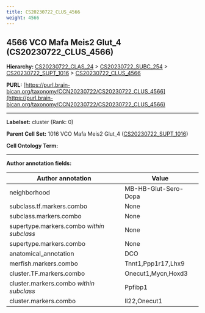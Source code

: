 ```yaml
---
title: CS20230722_CLUS_4566
weight: 4566
---
```

## 4566 VCO Mafa Meis2 Glut_4 (CS20230722_CLUS_4566)
<b>Hierarchy: </b>
[CS20230722_CLAS_24](../CS20230722_CLAS_24) >
[CS20230722_SUBC_254](../CS20230722_SUBC_254) >
[CS20230722_SUPT_1016](../CS20230722_SUPT_1016) >
[CS20230722_CLUS_4566](../CS20230722_CLUS_4566)

**PURL:** [https://purl.brain-bican.org/taxonomy/CCN20230722/CS20230722_CLUS_4566](https://purl.brain-bican.org/taxonomy/CCN20230722/CS20230722_CLUS_4566)

---


**Labelset:** cluster (Rank: 0)

**Parent Cell Set:** 1016 VCO Mafa Meis2 Glut_4 ([CS20230722_SUPT_1016](../CS20230722_SUPT_1016))



**Cell Ontology Term:** 

[MARKER GENES.]: #


---

[TRANSFERRED ANNOTATIONS.]: #


[AUTHOR ANNOTATION FIELDS.]: #


**Author annotation fields:**

| Author annotation | Value |
|-------------------|-------|
|neighborhood|MB-HB-Glut-Sero-Dopa|
|subclass.tf.markers.combo|None|
|subclass.markers.combo|None|
|supertype.markers.combo _within subclass_|None|
|supertype.markers.combo|None|
|anatomical_annotation|DCO|
|merfish.markers.combo|Tnnt1,Ppp1r17,Lhx9|
|cluster.TF.markers.combo|Onecut1,Mycn,Hoxd3|
|cluster.markers.combo _within subclass_|Ppfibp1|
|cluster.markers.combo|Il22,Onecut1|
